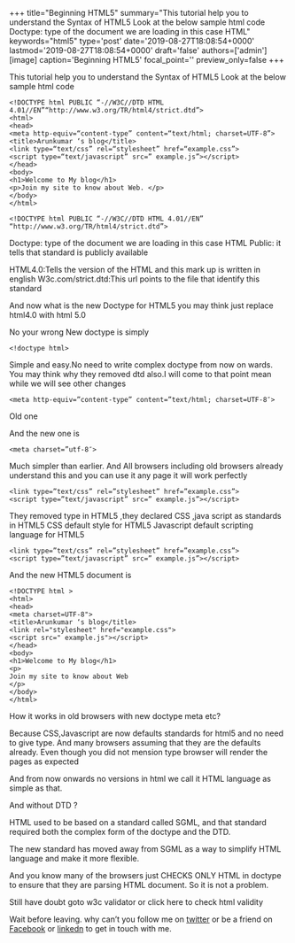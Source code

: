 +++
title="Beginning HTML5"
summary="This tutorial help you to understand the Syntax of HTML5 Look at the below sample html code Doctype: type of the document we are loading in this case HTML"
keywords="html5"
type='post'
date='2019-08-27T18:08:54+0000'
lastmod='2019-08-27T18:08:54+0000'
draft='false'
authors=['admin']
[image]
caption='Beginning HTML5'
focal_point=''
preview_only=false
+++

This tutorial help you to understand the Syntax of HTML5
 Look at the below sample html code

```
<!DOCTYPE html PUBLIC “-//W3C//DTD HTML 4.01//EN”“http://www.w3.org/TR/html4/strict.dtd”>
<html>
<head>
<meta http-equiv=“content-type” content=“text/html; charset=UTF-8”>
<title>Arunkumar ‘s blog</title>
<link type=“text/css” rel=“stylesheet” href=“example.css”>
<script type=“text/javascript” src=” example.js”></script>
</head>
<body>
<h1>Welcome to My blog</h1>
<p>Join my site to know about Web. </p>
</body>
</html>
```
```
<!DOCTYPE html PUBLIC “-//W3C//DTD HTML 4.01//EN”
“http://www.w3.org/TR/html4/strict.dtd”>
```

Doctype: type of the document we are loading in this case HTML
Public: it tells that standard is publicly available

 
HTML4.0:Tells the version of the HTML and this mark up is written in english
W3c.com/strict.dtd:This url points to the file that identify this standard

And now what is the new Doctype for HTML5 you may think just replace html4.0 with html 5.0

No your wrong New doctype is simply

```
<!doctype html>
```

Simple and easy.No need to write complex doctype from now on wards. You may think why they removed dtd also.I will come to that point mean while we will see other changes

```
<meta http-equiv=”content-type” content=”text/html; charset=UTF-8″> 
```
Old one

And the new one is
```
<meta charset=”utf-8″>
```
Much simpler than earlier. And All browsers including old browsers already understand this and you can use it any page it will work perfectly

```
<link type=”text/css” rel=”stylesheet” href=”example.css”>
<script type=”text/javascript” src=” example.js”></script>
```

They removed type in HTML5 ,they declared CSS ,java script as standards in HTML5
CSS default style for HTML5 
Javascript default scripting language for HTML5

```
<link type=”text/css” rel=”stylesheet” href=”example.css”>
<script type=”text/javascript” src=” example.js”></script>
```

And the new HTML5 document is 

```
<!DOCTYPE html >
<html>
<head>
<meta charset=UTF-8">
<title>Arunkumar ‘s blog</title>
<link rel="stylesheet" href="example.css">
<script src=" example.js"></script>
</head>
<body>
<h1>Welcome to My blog</h1>
<p>
Join my site to know about Web 
</p>
</body>
</html>

```
How it works in old browsers with new doctype meta etc?

Because CSS,Javascript are now defaults standards for html5 and no need to give type. And many browsers assuming that they are the defaults already. Even though you did not mension type browser will render the pages as expected

 
And from now onwards no versions in html we call it HTML language as simple as that.

And without DTD ?

HTML used to be based on a standard called SGML, and that standard required both the complex form of the doctype and the DTD.

The new standard has moved away from SGML as a way to simplify HTML language and make it more flexible. 

And you know many of the browsers just CHECKS ONLY HTML in doctype to ensure that they are parsing HTML document.  So it is not a problem.

Still have doubt goto w3c validator or click here to check html validity








Wait before leaving.
why can’t you follow me on <a href="https://twitter.com/arungudelli" target="_blank" rel="noopener">twitter</a> or be a friend on <a href="https://www.facebook.com/gudelliArun" target="_blank" rel="noopener">Facebook</a> or  <a href="https://www.linkedin.com/in/arungudelli/" target="_blank" rel="noopener">linkedn</a> to get in touch with me.







